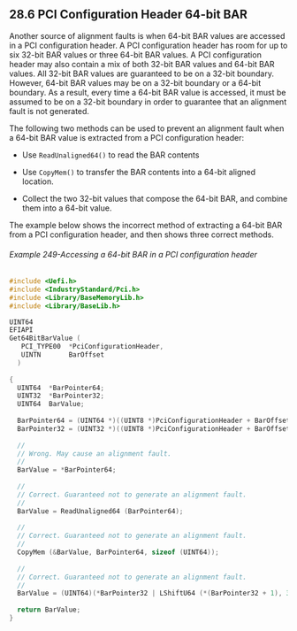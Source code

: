 <!--- @file
  28.6 PCI Configuration Header 64-bit BAR

  Copyright (c) 2012-2018, Intel Corporation. All rights reserved.<BR>

  Redistribution and use in source (original document form) and 'compiled'
  forms (converted to PDF, epub, HTML and other formats) with or without
  modification, are permitted provided that the following conditions are met:

  1) Redistributions of source code (original document form) must retain the
     above copyright notice, this list of conditions and the following
     disclaimer as the first lines of this file unmodified.

  2) Redistributions in compiled form (transformed to other DTDs, converted to
     PDF, epub, HTML and other formats) must reproduce the above copyright
     notice, this list of conditions and the following disclaimer in the
     documentation and/or other materials provided with the distribution.

  THIS DOCUMENTATION IS PROVIDED BY TIANOCORE PROJECT "AS IS" AND ANY EXPRESS OR
  IMPLIED WARRANTIES, INCLUDING, BUT NOT LIMITED TO, THE IMPLIED WARRANTIES OF
  MERCHANTABILITY AND FITNESS FOR A PARTICULAR PURPOSE ARE DISCLAIMED. IN NO
  EVENT SHALL TIANOCORE PROJECT  BE LIABLE FOR ANY DIRECT, INDIRECT, INCIDENTAL,
  SPECIAL, EXEMPLARY, OR CONSEQUENTIAL DAMAGES (INCLUDING, BUT NOT LIMITED TO,
  PROCUREMENT OF SUBSTITUTE GOODS OR SERVICES; LOSS OF USE, DATA, OR PROFITS;
  OR BUSINESS INTERRUPTION) HOWEVER CAUSED AND ON ANY THEORY OF LIABILITY,
  WHETHER IN CONTRACT, STRICT LIABILITY, OR TORT (INCLUDING NEGLIGENCE OR
  OTHERWISE) ARISING IN ANY WAY OUT OF THE USE OF THIS DOCUMENTATION, EVEN IF
  ADVISED OF THE POSSIBILITY OF SUCH DAMAGE.

-->

## 28.6 PCI Configuration Header 64-bit BAR

Another source of alignment faults is when 64-bit BAR values are accessed in a
PCI configuration header. A PCI configuration header has room for up to six
32-bit BAR values or three 64-bit BAR values. A PCI configuration header may
also contain a mix of both 32-bit BAR values and 64-bit BAR values. All 32-bit
BAR values are guaranteed to be on a 32-bit boundary. However, 64-bit BAR
values may be on a 32-bit boundary or a 64-bit boundary. As a result, every
time a 64-bit BAR value is accessed, it must be assumed to be on a 32-bit
boundary in order to guarantee that an alignment fault is not generated.

The following two methods can be used to prevent an alignment fault when a
64-bit BAR value is extracted from a PCI configuration header:

* Use `ReadUnaligned64()` to read the BAR contents

* Use `CopyMem()` to transfer the BAR contents into a 64-bit aligned location.

* Collect the two 32-bit values that compose the 64-bit BAR, and combine them
  into a 64-bit value.

The example below shows the incorrect method of extracting a 64-bit BAR from a
PCI configuration header, and then shows three correct methods.

###### Example 249-Accessing a 64-bit BAR in a PCI configuration header

```c
#include <Uefi.h>
#include <IndustryStandard/Pci.h>
#include <Library/BaseMemoryLib.h>
#include <Library/BaseLib.h>

UINT64
EFIAPI
Get64BitBarValue (
   PCI_TYPE00  *PciConfigurationHeader,
   UINTN       BarOffset
  )
  
{
  UINT64  *BarPointer64;
  UINT32  *BarPointer32;
  UINT64  BarValue;
  
  BarPointer64 = (UINT64 *)((UINT8 *)PciConfigurationHeader + BarOffset);
  BarPointer32 = (UINT32 *)((UINT8 *)PciConfigurationHeader + BarOffset);
  
  //
  // Wrong. May cause an alignment fault.
  //
  BarValue = *BarPointer64;
  
  //
  // Correct. Guaranteed not to generate an alignment fault.
  //
  BarValue = ReadUnaligned64 (BarPointer64);
  
  //
  // Correct. Guaranteed not to generate an alignment fault.
  //
  CopyMem (&BarValue, BarPointer64, sizeof (UINT64));
  
  //
  // Correct. Guaranteed not to generate an alignment fault.
  //
  BarValue = (UINT64)(*BarPointer32 | LShiftU64 (*(BarPointer32 + 1), 32));
  
  return BarValue;
}
```
